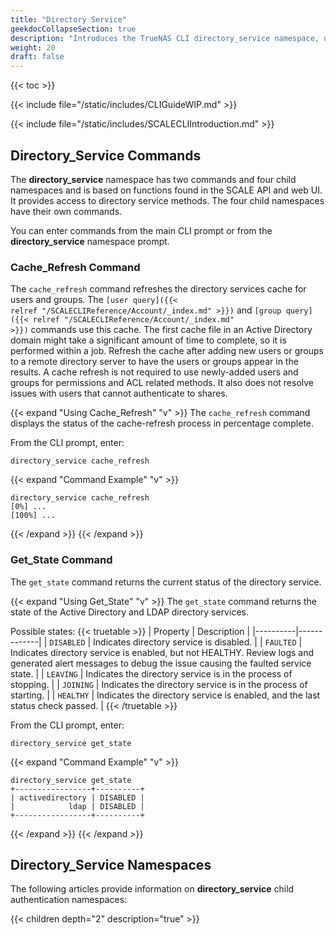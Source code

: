 ```yaml
---
title: "Directory Service"
geekdocCollapseSection: true
description: "Introduces the TrueNAS CLI directory_service namespace, used to access child namespaces and commands including activedirectory, idmap, kerberos, and ldap." 
weight: 20
draft: false
---
```



{{< toc >}}


{{< include file="/static/includes/CLIGuideWIP.md" >}}

{{< include file="/static/includes/SCALECLIIntroduction.md" >}}

## Directory_Service Commands

The **directory_service** namespace has two commands and four child namespaces and is based on functions found in the SCALE API and web UI. 
It provides access to directory service methods. 
The four child namespaces have their own commands.

You can enter commands from the main CLI prompt or from the **directory_service** namespace prompt.

### Cache_Refresh Command

The `cache_refresh` command refreshes the directory services cache for users and groups. The <code>[user query]({{< relref "/SCALECLIReference/Account/_index.md" >}})</code> and <code>[group query]({{< relref "/SCALECLIReference/Account/_index.md" >}})</code> commands use this cache. 
The first cache file in an Active Directory domain might take a significant amount of time to complete, so it is performed within a job. 
Refresh the cache after adding new users or groups to a remote directory server to have the users or groups appear in the results.
A cache refresh is not required to use newly-added users and groups for permissions and ACL related methods. 
It also does not resolve issues with users that cannot authenticate to shares.

{{< expand "Using Cache_Refresh" "v" >}}
The `cache_refresh` command displays the status of the cache-refresh process in percentage complete.

From the CLI prompt, enter:

`directory_service cache_refresh`

{{< expand "Command Example" "v" >}}
```
directory_service cache_refresh
[0%] ...
[100%] ...
```
{{< /expand >}}
{{< /expand >}}

### Get_State Command

The `get_state` command returns the current status of the directory service. 

{{< expand "Using Get_State" "v" >}}
The `get_state` command returns the state of the Active Directory and LDAP directory services.

Possible states:
{{< truetable >}}
| Property | Description |
|----------|-------------|
| `DISABLED` | Indicates directory service is disabled. |
| `FAULTED` | Indicates directory service is enabled, but not HEALTHY. Review logs and generated alert messages to debug the issue causing the faulted service state. |
| `LEAVING` | Indicates the directory service is in the process of stopping. |
| `JOINING` | Indicates the directory service is in the process of starting. |
| `HEALTHY` | Indicates the directory service is enabled, and the last status check passed. |
{{< /truetable >}}

From the CLI prompt, enter:

`directory_service get_state`

{{< expand "Command Example" "v" >}}
```
directory_service get_state
+-----------------+----------+
| activedirectory | DISABLED |
|            ldap | DISABLED |
+-----------------+----------+
```
{{< /expand >}}
{{< /expand >}}

## Directory_Service Namespaces

The following articles provide information on **directory_service** child authentication namespaces:

{{< children depth="2" description="true" >}}
